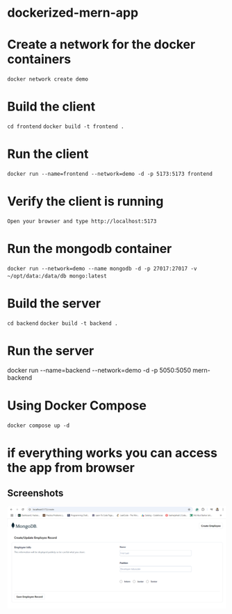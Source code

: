 # dockerized-mern-app

# Create a network for the docker containers
`docker network create demo`

# Build the client
`cd frontend`
`docker build -t frontend .`


# Run the client
`docker run --name=frontend --network=demo -d -p 5173:5173 frontend`
# Verify the client is running
`Open your browser and type http://localhost:5173`
# Run the mongodb container
`docker run --network=demo --name mongodb -d -p 27017:27017 -v ~/opt/data:/data/db mongo:latest`
# Build the server
`cd backend`
`docker build -t backend .`
# Run the server
docker run --name=backend --network=demo -d -p 5050:5050 mern-backend

# Using Docker Compose
`docker compose up -d`

# if everything works you can access the app from browser
## Screenshots
![Dashboard](frontend/mern%20app.png)






